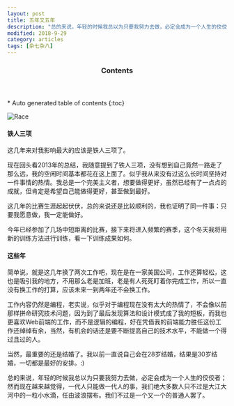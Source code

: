 ```yaml
---
layout: post
title: 五年又五年
description: "总的来说，年轻的时候我总以为只要我努力去做，必定会成为一个人生的佼佼者；然而现在越来越觉得，一代人只能做一代人的事，我们绝大多数人只不过是大江大河中的一粒小水滴，任由波浪摆布。我们不过是一个又一个的普通人罢了。"
modified: 2018-9-29
category: articles
tags: [杂七杂八]
---
```


<section id="table-of-contents" class="toc">
  <header>
    <h3>Contents</h3>
  </header>
<div id="drawer" markdown="1">
*  Auto generated table of contents
{:toc}
</div>
</section><!-- /#table-of-contents -->

![Race](/images/2018-09-29-triathlon-race.jpg)


#### 铁人三项
这几年来对我影响最大的应该是铁人三项了。

现在回头看2013年的总结，我随意提到了铁人三项，没有想到自己竟然一路走了那么远，我的空闲时间基本都花在这上面了。似乎我从来没有过这么长时间坚持对一件事情的热情。我总是一个完美主义者，想要做得更好，虽然已经有了一点点的成就，但肯定是希望自己能做得更好，甚至做到最好。

这几年的比赛生涯起起伏伏，总的来说还是比较顺利的，我也证明了同一件事：只要我愿意做，我一定能做好。

今年已经参加了几场中短距离的比赛，接下来将进入频繁的赛季，这个冬天我将用新的训练方法进行训练，看一下训练成果如何。

#### 这些年

简单说，就是这几年换了两次工作吧，现在是在一家美国公司，工作还算轻松，这也是吸引我的地方，不用那么老是加班，老是有人死死盯着你完成工作，所以一直没有换工作的打算，应该未来一到两年还不会换工作。

工作内容仍然是编程，老实说，似乎对于编程现在没有太大的热情了，不会像以前那样拼命研究技术问题，因为到了最后发现算法和设计模式成了我的短板，而我也更喜欢Web前端的工作，而不是逻辑的编程，好在凭借我的前端能力胜任这份工作还绰绰有余，当然，有机会的话还是要不断提高自己的技术水平，不能做一个得过且过的人。

当然，最重要的还是结婚了。我以前一直说自己会在28岁结婚，结果是30岁结婚，一切都是最好的安排。:)

总的来说，年轻的时候我总以为只要我努力去做，必定会成为一个人生的佼佼者；然而现在越来越觉得，一代人只能做一代人的事，我们绝大多数人只不过是大江大河中的一粒小水滴，任由波浪摆布。我们不过是一个又一个的普通人罢了。


